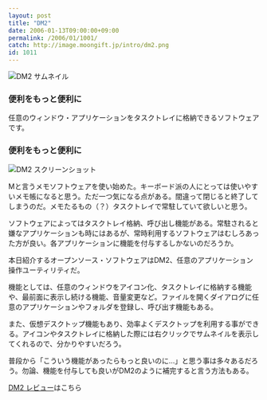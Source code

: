 ```yaml
---
layout: post
title: "DM2"
date: 2006-01-13T09:00:00+09:00
permalink: /2006/01/1001/
catch: http://image.moongift.jp/intro/dm2.png
id: 1011
---
```

 ![DM2 サムネイル](http://image.moongift.jp/intro/dm2.t.png "DM2 サムネイル")
  

### 便利をもっと便利に
  
任意のウィンドウ・アプリケーションをタスクトレイに格納できるソフトウェアです。  
<!--more-->  

### 便利をもっと便利に
  

![DM2 スクリーンショット](http://image.moongift.jp/intro/dm2.png "DM2 スクリーンショット")

  

Mと言うメモソフトウェアを使い始めた。キーボード派の人にとっては使いやすいメモ帳になると思う。ただ一つ気になる点がある。間違って閉じると終了してしまうのだ。メモたるもの（？）タスクトレイで常駐していて欲しいと思う。

  

ソフトウェアによってはタスクトレイ格納、呼び出し機能がある。常駐されると嫌なアプリケーションも時にはあるが、常時利用するソフトウェアはむしろあった方が良い。各アプリケーションに機能を付与するしかないのだろうか。

  

本日紹介するオープンソース・ソフトウェアはDM2、任意のアプリケーション操作ユーティリティだ。

  

機能としては、任意のウィンドウをアイコン化、タスクトレイに格納する機能や、最前面に表示し続ける機能、音量変更など。ファイルを開くダイアログに任意のアプリケーションやフォルダを登録し、呼び出す機能もある。

  

また、仮想デスクトップ機能もあり、効率よくデスクトップを利用する事ができる。アイコンやタスクトレイに格納した際には右クリックでサムネイルを表示してくれるので、分かりやすいだろう。

  

普段から「こういう機能があったらもっと良いのに…」と思う事は多々あるだろう。勿論、機能を付与しても良いがDM2のように補完すると言う方法もある。

  

[DM2 レビュー](http://oss.moongift.jp/review/i-1013.html)はこちら

